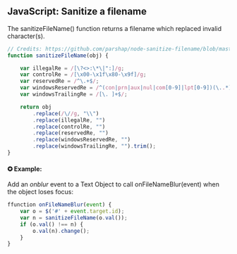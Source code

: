 ## JavaScript: Sanitize a filename

The sanitizeFileName() function returns a filename which replaced invalid character(s). 

```javascript
// Credits: https://github.com/parshap/node-sanitize-filename/blob/master/index.js#L33-L47
function sanitizeFileName(obj) {

	var illegalRe = /[\?<>:\*\|":]/g;
	var controlRe = /[\x00-\x1f\x80-\x9f]/g;
	var reservedRe = /^\.+$/;
	var windowsReservedRe = /^(con|prn|aux|nul|com[0-9]|lpt[0-9])(\..*)?$/i;
	var windowsTrailingRe = /[\. ]+$/;

	return obj
		.replace(/\//g, "\\")
		.replace(illegalRe, "")
		.replace(controlRe, "")
		.replace(reservedRe, "")
		.replace(windowsReservedRe, "")
		.replace(windowsTrailingRe, "").trim();
}
```

#### ✪ Example: 

Add an *onblur* event to a Text Object to call onFileNameBlur(event) when the object loses focus:

```javascript
ffunction onFileNameBlur(event) {
    var o = $('#' + event.target.id);	
	var n = sanitizeFileName(o.val());
	if (o.val() !== n) {
		o.val(n).change();
	}
}
```
